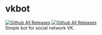 # vkbot
[![Github All Releases](https://img.shields.io/badge/Language-Python%203.8-9cf)]() [![Github All Releases](https://img.shields.io/badge/Social%20Network-VK-blue?style=plastic&logo=github)]()    
Simple bot for social network VK.
